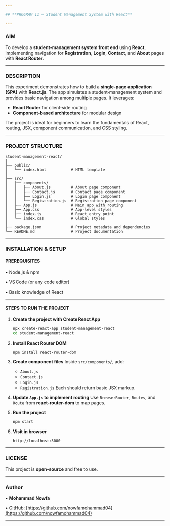 ```yaml
---

## **PROGRAM 11 – Student Management System with React**

---
```


### **AIM**

To develop a **student‑management system front end** using **React**, implementing navigation for **Registration**, **Login**, **Contact**, and **About** pages with **React Router**.

---

### **DESCRIPTION**

This experiment demonstrates how to build a **single‑page application (SPA)** with **React.js**. The app simulates a student‑management system and provides basic navigation among multiple pages. It leverages:

* **React Router** for client‑side routing
* **Component‑based architecture** for modular design

The project is ideal for beginners to learn the fundamentals of React, routing, JSX, component communication, and CSS styling.

---

### **PROJECT STRUCTURE**

```
student-management-react/
│
├── public/
│   └── index.html           # HTML template
│
├── src/
│   ├── components/
│   │   ├── About.js         # About page component
│   │   ├── Contact.js       # Contact page component
│   │   ├── Login.js         # Login page component
│   │   └── Registration.js  # Registration page component
│   ├── App.js               # Main app with routing
│   ├── App.css              # App‑level styles
│   ├── index.js             # React entry point
│   └── index.css            # Global styles
│
├── package.json             # Project metadata and dependencies
└── README.md                # Project documentation
```

---

### **INSTALLATION & SETUP**

#### **PREREQUISITES**

• Node.js & npm

• VS Code (or any code editor)

• Basic knowledge of React

---

#### **STEPS TO RUN THE PROJECT**

1. **Create the project with Create React App**

   ```bash
   npx create-react-app student-management-react
   cd student-management-react
   ```

2. **Install React Router DOM**

   ```bash
   npm install react-router-dom
   ```

3. **Create component files**
   Inside `src/components/`, add:

   * `About.js`
   * `Contact.js`
   * `Login.js`
   * `Registration.js`
     Each should return basic JSX markup.

4. **Update `App.js` to implement routing**
   Use `BrowserRouter`, `Routes`, and `Route` from **react-router-dom** to map pages.

5. **Run the project**

   ```bash
   npm start
   ```

6. **Visit in browser**

   ```
   http://localhost:3000
   ```

---

### **LICENSE**

This project is **open‑source** and free to use.

---

### **Author**

• **Mohammad Nowfa**

• GitHub: [https://github.com/nowfamohammad04](https://github.com/nowfamohammad04)

---
